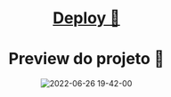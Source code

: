 <div align="center">

<a href="https://renyzeraa.github.io/rocketseat-explorer/Stage03/aula2" target="_blank" > <h1> Deploy **🚀** </h1></a>

# Preview do projeto 🤩

![2022-06-26 19-42-00](https://user-images.githubusercontent.com/101990719/175837255-f293ec30-52c6-487b-8d81-8d9ce4649785.gif)

</div>
